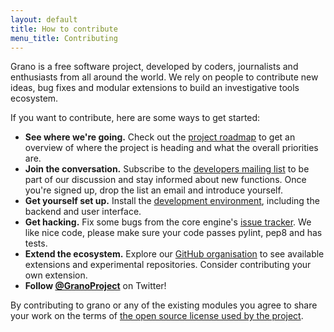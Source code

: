 ```yaml
---
layout: default
title: How to contribute
menu_title: Contributing
---
```


Grano is a free software project, developed by coders, journalists and enthusiasts from all around the world. We rely on people to contribute new ideas, bug fixes and modular extensions to build an investigative tools ecosystem.

If you want to contribute, here are some ways to get started:

* **See where we're going.** Check out the [project roadmap](/about/features/) to get an overview of where the project is heading and what the overall priorities are.
* **Join the conversation.** Subscribe to the [developers mailing list](https://groups.google.com/forum/#!forum/grano-dev) to be part of our discussion and stay informed about new functions. Once you're signed up, drop the list an email and introduce yourself.
* **Get yourself set up.** Install the [development environment](/docs/install), including the backend and user interface.
* **Get hacking.** Fix some bugs from the core engine's [issue tracker](https://github.com/granoproject/grano/issues?state=open). We like nice code, please make sure your code passes pylint, pep8 and has tests.
* **Extend the ecosystem.** Explore our [GitHub organisation](https://github.com/granoproject) to see available extensions and experimental repositories. Consider contributing your own extension.
* **Follow [@GranoProject](https://twitter.com/granoproject)** on Twitter!

By contributing to grano or any of the existing modules you agree to share your work on the terms of [the open source license used by the project](/contributing/license/).
